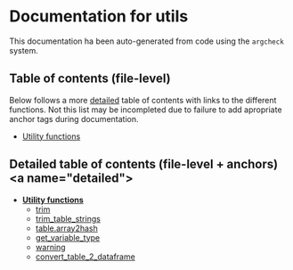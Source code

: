 # Documentation for utils

This documentation ha been auto-generated from code using the `argcheck` system.

## Table of contents (file-level)

Below follows a more [detailed](#detailed) table of contents with links to
the different functions. Not this list may be incompleted due to failure to
add apropriate anchor tags during documentation.


- [Utility functions](utils.md)

## Detailed table of contents (file-level + anchors)<a name=\"detailed\">


- **[Utility functions](utils.md)**
  - [trim](utils.md#trim)
  - [trim_table_strings](utils.md#trim_table_strings)
  - [table.array2hash](utils.md#table.array2hash)
  - [get_variable_type](utils.md#get_variable_type)
  - [warning](utils.md#warning)
  - [convert_table_2_dataframe](utils.md#convert_table_2_dataframe)